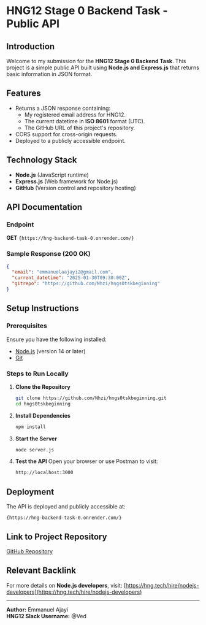 # HNG12 Stage 0 Backend Task - Public API

## Introduction

Welcome to my submission for the **HNG12 Stage 0 Backend Task**. This project is a simple public API built using **Node.js and Express.js** that returns basic information in JSON format.

## Features

- Returns a JSON response containing:
  - My registered email address for HNG12.
  - The current datetime in **ISO 8601** format (UTC).
  - The GitHub URL of this project's repository.
- CORS support for cross-origin requests.
- Deployed to a publicly accessible endpoint.

## Technology Stack

- **Node.js** (JavaScript runtime)
- **Express.js** (Web framework for Node.js)
- **GitHub** (Version control and repository hosting)

## API Documentation

### Endpoint

**GET** `{https://hng-backend-task-0.onrender.com/}`

### Sample Response (200 OK)

```json
{
  "email": "emmanuelaajayi2@gmail.com",
  "current_datetime": "2025-01-30T09:30:00Z",
  "gitrepo": "https://github.com/Nhzi/hngs0tskbeginning"
}
```

## Setup Instructions

### Prerequisites

Ensure you have the following installed:

- [Node.js](https://nodejs.org/) (version 14 or later)
- [Git](https://git-scm.com/)

### Steps to Run Locally

1. **Clone the Repository**
   ```sh
   git clone https://github.com/Nhzi/hngs0tskbeginning.git
   cd hngs0tskbeginning
   ```
2. **Install Dependencies**
   ```sh
   npm install
   ```
3. **Start the Server**
   ```sh
   node server.js
   ```
4. **Test the API**
   Open your browser or use Postman to visit:
   ```sh
   http://localhost:3000
   ```

## Deployment

The API is deployed and publicly accessible at:

```
{https://hng-backend-task-0.onrender.com/}
```

## Link to Project Repository

[GitHub Repository](https://github.com/Nhzi/hngs0tskbeginning)

## Relevant Backlink

For more details on **Node.js developers**, visit:
[https://hng.tech/hire/nodejs-developers](https://hng.tech/hire/nodejs-developers)

---

**Author:** Emmanuel Ajayi  
**HNG12 Slack Username:** @Ved
